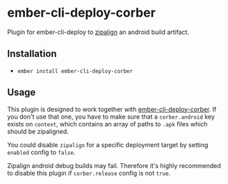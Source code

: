 # ember-cli-deploy-corber

Plugin for ember-cli-deploy to [zipalign](https://developer.android.com/studio/command-line/zipalign.html)
an android build artifact.

## Installation

* `ember install ember-cli-deploy-corber`

## Usage

This plugin is designed to work together with [ember-cli-deploy-corber](https://github.com/jelhan/ember-cli-deploy-corber).
If you don't use that one, you have to make sure that a `corber.android` key exists on `context`, which contains an array
of paths to `.apk` files which should be zipaligned.

You could disable `zipalign` for a specific deployment target by setting `enabled` config to `false`.

Zipalign android debug builds may fail. Therefore it's highly recommended to disable this plugin if `corber.release` config is not `true`.
